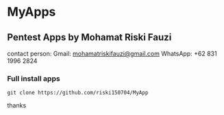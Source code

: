 # MyApps

## Pentest Apps by Mohamat Riski Fauzi
contact person:
Gmail: mohamatriskifauzi@gmail.com
WhatsApp: +62 831 1996 2824

### Full install apps
```
git clone https://github.com/riski150704/MyApp
```

thanks

